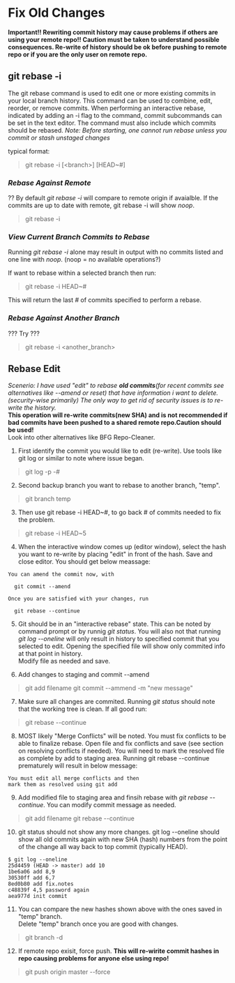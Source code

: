 # Fix Old Changes

**Important!! Rewriting commit history may cause problems if others are using your remote repo!! Caution must be taken to understand possible consequences. Re-write of history should be ok before pushing to remote repo or if you are the only user on remote repo.**


## **git rebase -i**

The git rebase command is used to edit one or more existing commits in your local branch history. This command can be used to combine, edit, reorder, or remove commits. When performing an interactive rebase, indicated by adding an -i flag to the command, commit subcommands can be set in the text editor. The command must also include which commits should be rebased.
*Note: Before starting, one cannot run rebase unless you commit or stash unstaged changes*

typical format:

> git rebase -i [\<branch\>] [HEAD~#]

### *Rebase Against Remote*
??
By default *git rebase -i* will compare to remote origin if avaialble.
If the commits are up to date with remote, git rebase -i will show *noop*.

> git rebase -i

### *View Current Branch Commits to Rebase*

Running *git rebase -i* alone may result in output with no commits listed and one line with *noop*.
(noop = no available operations?)

If want to rebase within a selected branch then run:

> git rebase -i HEAD~#

This will return the last *#* of commits specified to perform a rebase.

### *Rebase Against Another Branch*

??? Try ???
> git rebase -i \<another_branch\>


## **Rebase Edit**

*Scenerio: I have used "edit" to rebase **old commits**(for recent commits see alternatives like --amend or reset) that have information i want to delete. (security-wise primarily) The only way to get rid of security issues is to re-write the history.*  
**This operation will re-write commits(new SHA) and is not recommended if bad commits have been pushed to a shared remote repo.Caution should be used!**  
Look into other alternatives like BFG Repo-Cleaner.


1. First identify the commit you would like to edit (re-write). Use tools like git log or similar to note where issue began.
> git log -p -#


2. Second backup branch you want to rebase to another branch, "temp".
> git branch temp

3. Then use git rebase -i HEAD~#, to go back # of commits needed to fix the problem.
> git rebase -i HEAD~5

4. When the interactive window comes up (editor window), select the hash you want to re-write by placing "edit" in front of the hash. Save and close editor. You should get below meassage:
``` 
You can amend the commit now, with

  git commit --amend

Once you are satisfied with your changes, run

  git rebase --continue

```
5. Git should be in an "interactive rebase" state. This can be noted by command prompt or by runnig *git status*. You will also not that running *git log --oneline* will only result in history to specified commit that you selected to edit. Opening the specified file will show only commited info at that point in history.  
Modify file as needed and save.

6. Add changes to staging and commit --amend
> git add filename
> git commit --ammend -m "new message"

7. Make sure all changes are commited. Running *git status* should note that the working tree is clean. If all good run:
> git rebase --continue

8. MOST likely "Merge Conflicts" will be noted. You must fix conflicts to be able to finalize rebase. Open file and fix conflicts and save (see section on resolving conflicts if needed). You will need to mark the resolved file as complete by add to staging area. Running git rebase --continue prematurely will result in below message:

```
You must edit all merge conflicts and then
mark them as resolved using git add
```

9. Add modified file to staging area and finsih rebase with *git rebase --continue*. You can modify commit message as needed.
> git add filename
> git rebase --continue

10. git status should not show any more changes. git log --oneline should show all old commits again with new SHA (hash) numbers from the point of the change all way back to top commit (typically HEAD).

```
$ git log --oneline
25d4459 (HEAD -> master) add 10
1be6a06 add 8,9
30530ff add 6,7
8ed0b80 add fix.notes
c48839f 4,5 password again
aea977d init commit
```

11. You can compare the new hashes shown above with the ones saved in "temp" branch.  
Delete "temp" branch once you are good with changes. 

> git branch -d


12. If remote repo exisit, force push.
**This will re-wirite commit hashes in repo causing problems for anyone else using repo!**

> git push origin master --force



